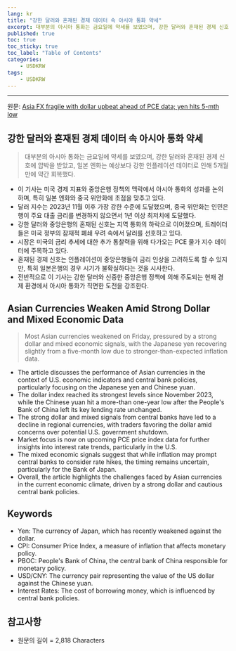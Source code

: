 ```yaml
---
lang: kr
title: "강한 달러와 혼재된 경제 데이터 속 아시아 통화 약세"
excerpt: 대부분의 아시아 통화는 금요일에 약세를 보였으며, 강한 달러와 혼재된 경제 신호에 압박을 받았고, 일본 엔화는 예상보다 강한 인플레이션 데이터로 인해 5개월 만에 약간 회복했다.
published: true
toc: true
toc_sticky: true
toc_label: "Table of Contents"
categories:
    - USDKRW
tags:
    - USDKRW
---
```


---

  원문: [Asia FX fragile with dollar upbeat ahead of PCE data; yen hits 5-mth low](https://www.investing.com/news/forex-news/asia-fx-fragile-with-dollar-upbeat-ahead-of-pce-data-yen-hits-5mth-low-3783594)

## 강한 달러와 혼재된 경제 데이터 속 아시아 통화 약세

> 대부분의 아시아 통화는 금요일에 약세를 보였으며, 강한 달러와 혼재된 경제 신호에 압박을 받았고, 일본 엔화는 예상보다 강한 인플레이션 데이터로 인해 5개월 만에 약간 회복했다.


- 이 기사는 미국 경제 지표와 중앙은행 정책의 맥락에서 아시아 통화의 성과를 논의하며, 특히 일본 엔화와 중국 위안화에 초점을 맞추고 있다.
- 달러 지수는 2023년 11월 이후 가장 강한 수준에 도달했으며, 중국 위안화는 인민은행이 주요 대출 금리를 변경하지 않으면서 1년 이상 최저치에 도달했다.
- 강한 달러와 중앙은행의 혼재된 신호는 지역 통화의 하락으로 이어졌으며, 트레이더들은 미국 정부의 잠재적 폐쇄 우려 속에서 달러를 선호하고 있다.
- 시장은 미국의 금리 추세에 대한 추가 통찰력을 위해 다가오는 PCE 물가 지수 데이터에 주목하고 있다.
- 혼재된 경제 신호는 인플레이션이 중앙은행들이 금리 인상을 고려하도록 할 수 있지만, 특히 일본은행의 경우 시기가 불확실하다는 것을 시사한다.
- 전반적으로 이 기사는 강한 달러와 신중한 중앙은행 정책에 의해 주도되는 현재 경제 환경에서 아시아 통화가 직면한 도전을 강조한다.

## Asian Currencies Weaken Amid Strong Dollar and Mixed Economic Data

> Most Asian currencies weakened on Friday, pressured by a strong dollar and mixed economic signals, with the Japanese yen recovering slightly from a five-month low due to stronger-than-expected inflation data.


- The article discusses the performance of Asian currencies in the context of U.S. economic indicators and central bank policies, particularly focusing on the Japanese yen and Chinese yuan.
- The dollar index reached its strongest levels since November 2023, while the Chinese yuan hit a more-than one-year low after the People's Bank of China left its key lending rate unchanged.
- The strong dollar and mixed signals from central banks have led to a decline in regional currencies, with traders favoring the dollar amid concerns over potential U.S. government shutdown.
- Market focus is now on upcoming PCE price index data for further insights into interest rate trends, particularly in the U.S.
- The mixed economic signals suggest that while inflation may prompt central banks to consider rate hikes, the timing remains uncertain, particularly for the Bank of Japan.
- Overall, the article highlights the challenges faced by Asian currencies in the current economic climate, driven by a strong dollar and cautious central bank policies.

## Keywords

- Yen: The currency of Japan, which has recently weakened against the dollar.
- CPI: Consumer Price Index, a measure of inflation that affects monetary policy.
- PBOC: People's Bank of China, the central bank of China responsible for monetary policy.
- USD/CNY: The currency pair representing the value of the US dollar against the Chinese yuan.
- Interest Rates: The cost of borrowing money, which is influenced by central bank policies.

## 참고사항

- 원문의 길이 = 2,818 Characters

